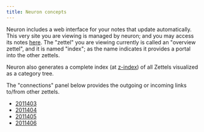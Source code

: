 ```yaml
---
title: Neuron concepts
---
```


Neuron includes a web interface for your notes that update automatically. This very site you are viewing is managed by neuron; and you may access its notes [here](https://github.com/srid/neuron/tree/master/guide). The "zettel" you are viewing currently is called an "overview zettel", and it is named "index"; as the name indicates it provides a portal into the other zettels. 

Neuron also generates a complete index (at [z-index](z-index.html)) of all Zettels visualized as a category tree.

The "connections" panel below provides the outgoing or incoming links to/from other zettels.

- [2011403](z://zettel-id)
- [2011404](z://zettel-md)
- [2011405](z://web-interface)
- [2011406](z://editing)
